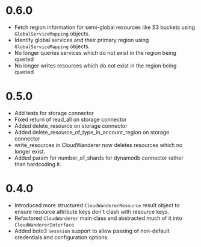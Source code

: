 # 0.6.0

- Fetch region information for semi-global resources like S3 buckets using `GlobalServiceMapping` objects.
- Identify global services and their primary region using `GlobalServiceMapping` objects.
- No longer queries services which do not exist in the region being queried
- No longer writes resources which do not exist in the region being queried

# 0.5.0

 - Add tests for storage connector
 - Fixed return of read_all on storage connector
 - Added delete_resource on storage connector
 - Added delete_resource_of_type_in_account_region on storage connector
 - write_resources in CloudWanderer now deletes resources which no longer exist.
 - Added param for number_of_shards for dynamodb connector rather than hardcoding it.

# 0.4.0

- Introduced more structured `CloudWandererResource` result object to ensure resource attribute keys don't clash with resource keys.
- Refactored `CloudWanderer` main class and abstracted much of it into `CloudWandererInterface`
- Added boto3 `Sesssion` support to allow passing of non-default credentials and configuration options.
